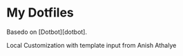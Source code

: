 My Dotfiles
========

Basedo on [Dotbot][dotbot].

Local Customization with template input from Anish Athalye
